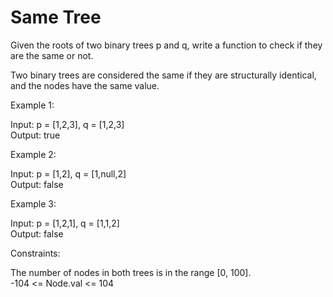 # Same Tree

Given the roots of two binary trees p and q, write a function to check if they are the same or not.

Two binary trees are considered the same if they are structurally identical, and the nodes have the same value.

Example 1:

Input: p = [1,2,3], q = [1,2,3]\
Output: true

Example 2:

Input: p = [1,2], q = [1,null,2]\
Output: false

Example 3:

Input: p = [1,2,1], q = [1,1,2]\
Output: false
 
Constraints:

The number of nodes in both trees is in the range [0, 100].\
-104 <= Node.val <= 104